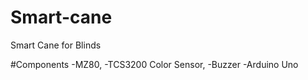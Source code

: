 # Smart-cane
Smart Cane for Blinds


#Components
-MZ80, -TCS3200 Color Sensor, -Buzzer -Arduino Uno
